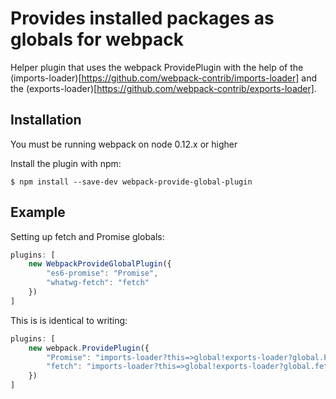 Provides installed packages as globals for webpack
========================================

Helper plugin that uses the webpack ProvidePlugin with the help of the (imports-loader)[https://github.com/webpack-contrib/imports-loader]
and the (exports-loader)[https://github.com/webpack-contrib/exports-loader].

Installation
------------
You must be running webpack on node 0.12.x or higher

Install the plugin with npm:
```shell
$ npm install --save-dev webpack-provide-global-plugin
```

Example
-------
Setting up fetch and Promise globals:

```javascript
plugins: [
    new WebpackProvideGlobalPlugin({
        "es6-promise": "Promise",
        "whatwg-fetch": "fetch"
    })
]
```

This is is identical to writing:

```javascript
plugins: [
    new webpack.ProvidePlugin({
        "Promise": "imports-loader?this=>global!exports-loader?global.Promise!es6-promise",
        "fetch": "imports-loader?this=>global!exports-loader?global.fetch!whatwg-fetch"
    })
]
```